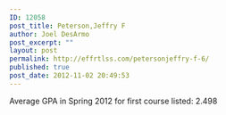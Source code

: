 ```yaml
---
ID: 12058
post_title: Peterson,Jeffry F
author: Joel DesArmo
post_excerpt: ""
layout: post
permalink: http://effrtlss.com/petersonjeffry-f-6/
published: true
post_date: 2012-11-02 20:49:53
---
```

<p>Average GPA in Spring 2012 for first course listed: 2.498</p>